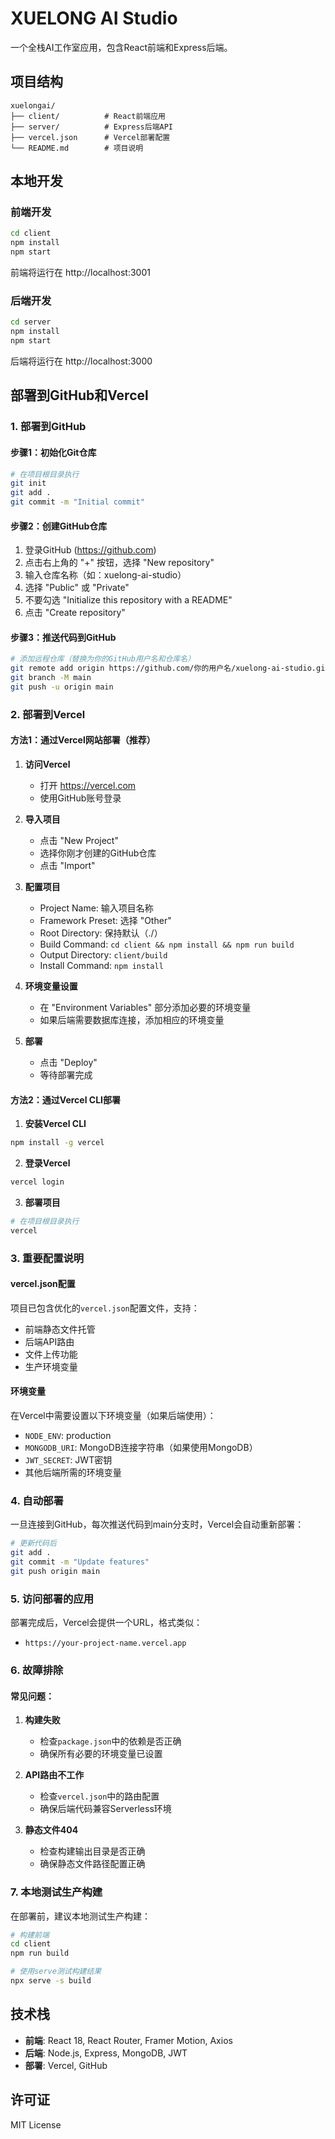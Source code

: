 # XUELONG AI Studio

一个全栈AI工作室应用，包含React前端和Express后端。

## 项目结构

```
xuelongai/
├── client/          # React前端应用
├── server/          # Express后端API
├── vercel.json      # Vercel部署配置
└── README.md        # 项目说明
```

## 本地开发

### 前端开发
```bash
cd client
npm install
npm start
```
前端将运行在 http://localhost:3001

### 后端开发
```bash
cd server
npm install
npm start
```
后端将运行在 http://localhost:3000

## 部署到GitHub和Vercel

### 1. 部署到GitHub

#### 步骤1：初始化Git仓库
```bash
# 在项目根目录执行
git init
git add .
git commit -m "Initial commit"
```

#### 步骤2：创建GitHub仓库
1. 登录GitHub (https://github.com)
2. 点击右上角的 "+" 按钮，选择 "New repository"
3. 输入仓库名称（如：xuelong-ai-studio）
4. 选择 "Public" 或 "Private"
5. 不要勾选 "Initialize this repository with a README"
6. 点击 "Create repository"

#### 步骤3：推送代码到GitHub
```bash
# 添加远程仓库（替换为你的GitHub用户名和仓库名）
git remote add origin https://github.com/你的用户名/xuelong-ai-studio.git
git branch -M main
git push -u origin main
```

### 2. 部署到Vercel

#### 方法1：通过Vercel网站部署（推荐）

1. **访问Vercel**
   - 打开 https://vercel.com
   - 使用GitHub账号登录

2. **导入项目**
   - 点击 "New Project"
   - 选择你刚才创建的GitHub仓库
   - 点击 "Import"

3. **配置项目**
   - Project Name: 输入项目名称
   - Framework Preset: 选择 "Other"
   - Root Directory: 保持默认（./）
   - Build Command: `cd client && npm install && npm run build`
   - Output Directory: `client/build`
   - Install Command: `npm install`

4. **环境变量设置**
   - 在 "Environment Variables" 部分添加必要的环境变量
   - 如果后端需要数据库连接，添加相应的环境变量

5. **部署**
   - 点击 "Deploy"
   - 等待部署完成

#### 方法2：通过Vercel CLI部署

1. **安装Vercel CLI**
```bash
npm install -g vercel
```

2. **登录Vercel**
```bash
vercel login
```

3. **部署项目**
```bash
# 在项目根目录执行
vercel
```

### 3. 重要配置说明

#### vercel.json配置
项目已包含优化的`vercel.json`配置文件，支持：
- 前端静态文件托管
- 后端API路由
- 文件上传功能
- 生产环境变量

#### 环境变量
在Vercel中需要设置以下环境变量（如果后端使用）：
- `NODE_ENV`: production
- `MONGODB_URI`: MongoDB连接字符串（如果使用MongoDB）
- `JWT_SECRET`: JWT密钥
- 其他后端所需的环境变量

### 4. 自动部署

一旦连接到GitHub，每次推送代码到main分支时，Vercel会自动重新部署：

```bash
# 更新代码后
git add .
git commit -m "Update features"
git push origin main
```

### 5. 访问部署的应用

部署完成后，Vercel会提供一个URL，格式类似：
- `https://your-project-name.vercel.app`

### 6. 故障排除

#### 常见问题：

1. **构建失败**
   - 检查`package.json`中的依赖是否正确
   - 确保所有必要的环境变量已设置

2. **API路由不工作**
   - 检查`vercel.json`中的路由配置
   - 确保后端代码兼容Serverless环境

3. **静态文件404**
   - 检查构建输出目录是否正确
   - 确保静态文件路径配置正确

### 7. 本地测试生产构建

在部署前，建议本地测试生产构建：

```bash
# 构建前端
cd client
npm run build

# 使用serve测试构建结果
npx serve -s build
```

## 技术栈

- **前端**: React 18, React Router, Framer Motion, Axios
- **后端**: Node.js, Express, MongoDB, JWT
- **部署**: Vercel, GitHub

## 许可证

MIT License